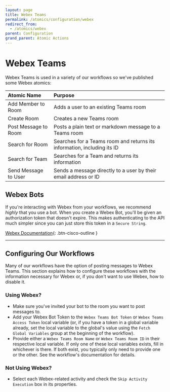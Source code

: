 ```yaml
---
layout: page
title: Webex Teams
permalink: /atomics/configuration/webex
redirect_from:
  - /atomics/webex
parent: Configuration
grand_parent: Atomic Actions
---
```


# Webex Teams
Webex Teams is used in a variety of our workflows so we've published some Webex atomics:

| Atomic Name | Purpose |
|:------------|:--------|
| Add Member to Room | Adds a user to an existing Teams room |
| Create Room | Creates a new Teams room |
| Post Message to Room | Posts a plain text or markdown message to a Teams room |
| Search for Room | Searches for a Teams room and returns its information, including its ID |
| Search for Team | Searches for a Team and returns its information |
| Send Message to User | Sends a message directly to a user by their email address or ID |

## Webex Bots
If you're interacting with Webex from your workflows, we recommend *highly* that you use a bot. When you create a Webex Bot, you'll be given an authorization token that doesn't expire. This makes authenticating to the API much simpler since you can just store this token in a `Secure String`.

[<i class="fa fa-robot mr-1"></i> Webex Documentation](https://developer.webex.com/docs/bots){: .btn-cisco-outline }

---

## Configuring Our Workflows
Many of our workflows have the option of posting messages to Webex Teams. This section explains how to configure these workflows with the information necessary for Webex or, if you don't want to use Webex, how to disable it.

### Using Webex?
* Make sure you've invited your bot to the room you want to post messages to.
* Add your Webex Bot Token to the `Webex Teams Bot Token` or `Webex Teams Access Token` local variable (or, if you have a token in a global variable already, set the local variable to the global's value using the `Fetch Global Variables` group at the beginning of the workflow).
* Provide either a `Webex Teams Room Name` or `Webex Teams Room ID` in their respective local variable. If only one of these local variables exists, fill in whichever is there. If both exist, you typically only need to provide one or the other. See the workflow's documentation for details.

### Not Using Webex?
* Select each Webex-related activity and check the `Skip Activity Execution` box in its properties.
